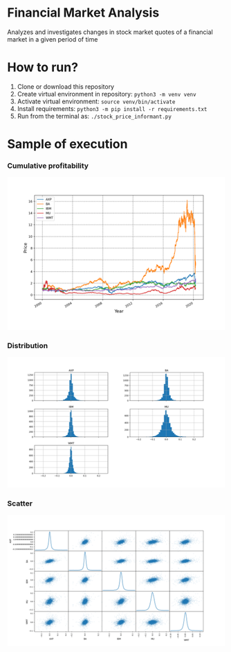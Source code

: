 # Financial Market Analysis
Analyzes and investigates changes in stock market
quotes of a financial market in a given period of time

# How to run?
1. Clone or download this repository  
2. Create virtual environment in repository: ```python3 -m venv venv```  
3. Activate virtual environment: ```source venv/bin/activate```  
4. Install requirements: ```python3 -m pip install -r requirements.txt```  
5. Run from the terminal as: ```./stock_price_informant.py```  
# Sample of execution
### Cumulative profitability
![alt-text](https://github.com/AleksandrTolstoy/Financial-Market-Analysis/blob/master/samples/cumulative_profitability.png)
### Distribution
![alt-text](https://github.com/AleksandrTolstoy/Financial-Market-Analysis/blob/master/samples/distribution.png)
### Scatter
![alt-text](https://github.com/AleksandrTolstoy/Financial-Market-Analysis/blob/master/samples/scatter.png)
